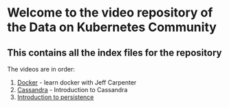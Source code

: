 # Welcome to the video repository of the Data on Kubernetes Community

## This contains all the index files for the repository

The videos are in order:

1. [Docker](https://www.youtube.com/watch?v=1PZ2dTp8rpg) - learn docker with Jeff Carpenter
2. [Cassandra](https://www.youtube.com/playlist?list=PL2g2h-wyI4SqCdxdiyi8enEyWvACcUa9R) - Introduction to Cassandra
3. [Introduction to persistence](https://www.youtube.com/embed/r9aNhYCyqv4")
